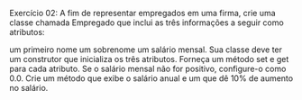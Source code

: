 Exercício 02: A fim de representar empregados em uma firma, crie uma classe chamada Empregado que inclui as três informações a seguir como atributos:

um primeiro nome
um sobrenome
um salário mensal.
Sua classe deve ter um construtor que inicializa os três atributos.
 Forneça um método set e get para cada atributo. 
Se o salário mensal não for positivo, configure-o como 0.0. 
Crie um método que exibe o salário anual e um que dê 10% de aumento no salário.
